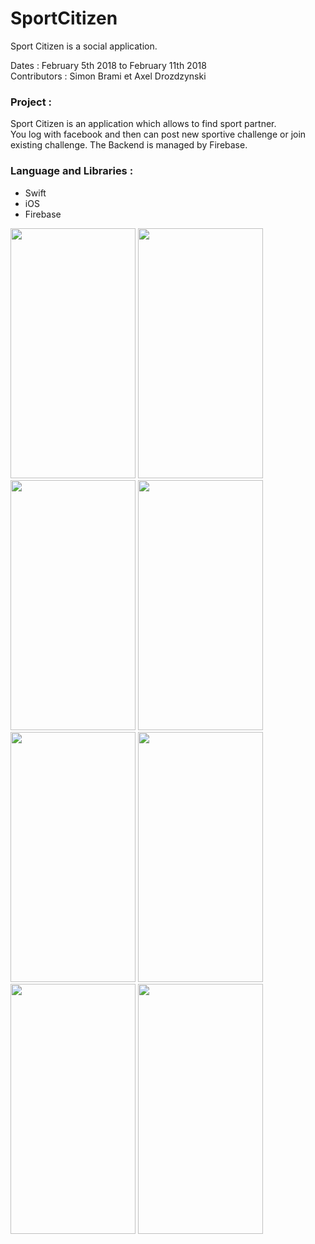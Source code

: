 # SportCitizen

<p>Sport Citizen is a social application.</p>

<p>Dates : February 5th 2018 to February 11th 2018<br/>
Contributors : Simon Brami et Axel Drozdzynski
</p>

<h3>Project :</h3>
<p>Sport Citizen is an application which allows to find sport partner.<br/>
You log with facebook and then can post new sportive challenge or join existing challenge. The Backend is managed by Firebase.</p>

<h3>Language and Libraries :</h3>
<ul>
  <li>Swift</li>
  <li>iOS</li>
  <li>Firebase</li>
</ul>

<img src="https://user-images.githubusercontent.com/20972154/44479532-2ba32f80-a641-11e8-8916-a0b72d734a2b.png" width="200" height="400" /> <img src="https://user-images.githubusercontent.com/20972154/44479534-2c3bc600-a641-11e8-836c-391b0e6ccd44.png" width="200" height="400" /> <img src="https://user-images.githubusercontent.com/20972154/44479536-2c3bc600-a641-11e8-8bd6-965ac57cdcd8.png" width="200" height="400"/> <img src="https://user-images.githubusercontent.com/20972154/44479538-2c3bc600-a641-11e8-842c-abdf3fb6a7f2.png" width="200" height="400" /> <img src="https://user-images.githubusercontent.com/20972154/44479539-2c3bc600-a641-11e8-9bc6-38aa2768a825.png" width="200" height="400" /> <img src="https://user-images.githubusercontent.com/20972154/44479540-2cd45c80-a641-11e8-946e-ddc719c6f9b9.png" width="200" height="400" /> <img src="https://user-images.githubusercontent.com/20972154/44479541-2cd45c80-a641-11e8-9a4f-47da80396c6c.png" width="200" height="400" /> <img src="https://user-images.githubusercontent.com/20972154/44479542-2cd45c80-a641-11e8-92c9-ad86c78e2459.png" width="200" height="400" />

